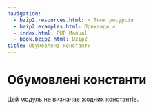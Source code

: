 ```yaml
---
navigation:
  - bzip2.resources.html: « Типи ресурсів
  - bzip2.examples.html: Приклади »
  - index.html: PHP Manual
  - book.bzip2.html: Bzip2
title: Обумовлені константи
---
```

# Обумовлені константи

Цей модуль не визначає жодних константів.
